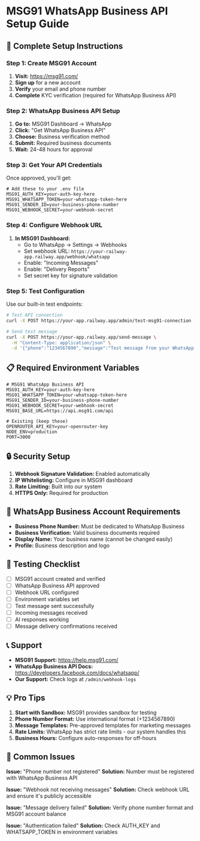 # MSG91 WhatsApp Business API Setup Guide

## 🚀 Complete Setup Instructions

### Step 1: Create MSG91 Account

1. **Visit:** https://msg91.com/
2. **Sign up** for a new account
3. **Verify** your email and phone number
4. **Complete** KYC verification (required for WhatsApp Business API)

### Step 2: WhatsApp Business API Setup

1. **Go to:** MSG91 Dashboard → WhatsApp
2. **Click:** "Get WhatsApp Business API"
3. **Choose:** Business verification method
4. **Submit:** Required business documents
5. **Wait:** 24-48 hours for approval

### Step 3: Get Your API Credentials

Once approved, you'll get:

```env
# Add these to your .env file
MSG91_AUTH_KEY=your-auth-key-here
MSG91_WHATSAPP_TOKEN=your-whatsapp-token-here
MSG91_SENDER_ID=your-business-phone-number
MSG91_WEBHOOK_SECRET=your-webhook-secret
```

### Step 4: Configure Webhook URL

1. **In MSG91 Dashboard:**
   - Go to WhatsApp → Settings → Webhooks
   - Set webhook URL: `https://your-railway-app.railway.app/webhook/whatsapp`
   - Enable: "Incoming Messages"
   - Enable: "Delivery Reports"
   - Set secret key for signature validation

### Step 5: Test Configuration

Use our built-in test endpoints:

```bash
# Test API connection
curl -X POST https://your-app.railway.app/admin/test-msg91-connection

# Send test message
curl -X POST https://your-app.railway.app/send-message \
  -H "Content-Type: application/json" \
  -d '{"phone":"1234567890","message":"Test message from your WhatsApp bot!"}'
```

## 📋 Required Environment Variables

```env
# MSG91 WhatsApp Business API
MSG91_AUTH_KEY=your-auth-key-here
MSG91_WHATSAPP_TOKEN=your-whatsapp-token-here
MSG91_SENDER_ID=your-business-phone-number
MSG91_WEBHOOK_SECRET=your-webhook-secret
MSG91_BASE_URL=https://api.msg91.com/api

# Existing (keep these)
OPENROUTER_API_KEY=your-openrouter-key
NODE_ENV=production
PORT=3000
```

## 🔒 Security Setup

1. **Webhook Signature Validation:** Enabled automatically
2. **IP Whitelisting:** Configure in MSG91 dashboard
3. **Rate Limiting:** Built into our system
4. **HTTPS Only:** Required for production

## 📱 WhatsApp Business Account Requirements

- **Business Phone Number:** Must be dedicated to WhatsApp Business
- **Business Verification:** Valid business documents required
- **Display Name:** Your business name (cannot be changed easily)
- **Profile:** Business description and logo

## 🧪 Testing Checklist

- [ ] MSG91 account created and verified
- [ ] WhatsApp Business API approved
- [ ] Webhook URL configured
- [ ] Environment variables set
- [ ] Test message sent successfully
- [ ] Incoming messages received
- [ ] AI responses working
- [ ] Message delivery confirmations received

## 📞 Support

- **MSG91 Support:** https://help.msg91.com/
- **WhatsApp Business API Docs:** https://developers.facebook.com/docs/whatsapp/
- **Our Support:** Check logs at `/admin/webhook-logs`

## 💡 Pro Tips

1. **Start with Sandbox:** MSG91 provides sandbox for testing
2. **Phone Number Format:** Use international format (+1234567890)
3. **Message Templates:** Pre-approved templates for marketing messages
4. **Rate Limits:** WhatsApp has strict rate limits - our system handles this
5. **Business Hours:** Configure auto-responses for off-hours

## 🚨 Common Issues

**Issue:** "Phone number not registered"
**Solution:** Number must be registered with WhatsApp Business API

**Issue:** "Webhook not receiving messages"
**Solution:** Check webhook URL and ensure it's publicly accessible

**Issue:** "Message delivery failed"
**Solution:** Verify phone number format and MSG91 account balance

**Issue:** "Authentication failed"
**Solution:** Check AUTH_KEY and WHATSAPP_TOKEN in environment variables